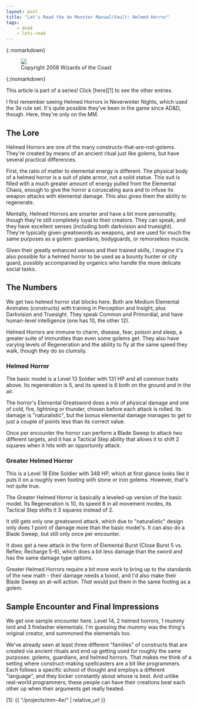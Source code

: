 ```yaml
---
layout: post
title: "Let's Read the 4e Monster Manual/Vault: Helmed Horror"
tags:
    - dnd4
    - lets-read
---
```


{::nomarkdown}
<figure class="right">
  <img src="{{ "/assets/wir-mm-4e-helmed-horror.png" | absolute_url }}"/>
  <figcaption>
    Copyright 2008 Wizards of the Coast
  </figcaption>
</figure>
{:/nomarkdown}

This article is part of a series! Click [here][1] to see the other entries.

I first remember seeing Helmed Horrors in Neverwinter Nights, which used the 3e
rule set. It's quite possible they've been in the game since AD&D, though. Here,
they're only on the MM.

## The Lore

Helmed Horrors are one of the many constructs-that-are-not-golems. They're
created by means of an ancient ritual just like golems, but have several
practical differences.

First, the ratio of matter to elemental energy is different. The physical body
of a helmed horror is a suit of plate armor, not a solid statue. This suit is
filled with a much greater amount of energy pulled from the Elemental Chaos,
enough to give the horror a coruscating aura and to infuse its weapon attacks
with elemental damage. This also gives them the ability to regenerate.

Mentally, Helmed Horrors are smarter and have a bit more personality, though
they're still completely loyal to their creators. They can speak, and they have
excellent senses (including both darkvision and truesight). They're typically
given greatswords as weapons, and are used for much the same purposes as a
golem: guardians, bodyguards, or remorseless muscle.

Given their greatly enhanced senses and their trained skills, I imagine it's
also possible for a helmed horror to be used as a bounty hunter or city guard,
possibly accompanied by organics who handle the more delicate social tasks.

## The Numbers

We get two helmed horror stat blocks here. Both are Medium Elemental Animates
(constructs) with training in Perception and Insight, plus Darkvision and
Truesight. They speak Common and Primordial, and have human-level intelligence
(one has 10, the other 12).

Helmed Horrors are immune to charm, disease, fear, poison and sleep, a greater
suite of immunities than even some golems get. They also have varying levels of
Regeneration and the ability to fly at the same speed they walk, though they do
so clumsily.

### Helmed Horror

The basic model is a Level 13 Soldier with 131 HP and all common traits
above. Its regeneration is 5, and its speed is 6 both on the ground and in the
air.

The horror's Elemental Greatsword does a mix of physical damage and one of cold,
fire, lightning or thunder, chosen before each attack is rolled. Its damage is
"naturalistic", but the bonus elemental damage manages to get to just a couple
of points less than its correct value.

Once per encounter the horror can perform a Blade Sweep to attack two different
targets, and it has a Tactical Step ability that allows it to shift 2 squares
when it hits with an opportunity attack.

### Greater Helmed Horror

This is a Level 18 Elite Soldier with 348 HP, which at first glance looks like
it puts it on a roughly even footing with stone or iron golems. However, that's
not quite true.

The Greater Helmed Horror is basically a leveled-up version of the basic
model. Its Regeneration is 10, its speed 8 in all movement modes, its Tactical
Step shifts it 3 squares instead of 2.

It still gets only one greatsword attack, which due to "naturalistic" design
only does 1 point of damage more than the basic model's. It can also do a Blade
Sweep, but still only once per encounter.

It does get a new attack in the form of Elemental Burst (Close Burst 5
vs. Reflex; Recharge 5-6), which does a bit less damage than the sword and has
the same damage type options.

Greater Helmed Horrors require a bit more work to bring up to the standards of
the new math - their damage needs a boost, and I'd also make their Blade Sweep
an at-will action. _That_ would put them in the same footing as a golem.

## Sample Encounter and Final Impressions

We get one sample encounter here. Level 14, 2 helmed horrors, 1 mummy lord and 3
firelasher elementals. I'm guessing the mummy was the thing's original creator,
and summoned the elementals too.

We've already seen at least three different "families" of constructs that are
created via ancient rituals and end up getting used for roughly the same
purposes: golems, guardians, and helmed horrors. That makes me think of a
setting where construct-making spellcasters are a bit like programmers. Each
follows a specific school of thought and employs a different "language", and
they bicker constantly about whose is best. And unlike real-world programmers,
these people can have their creations beat each other up when their arguments
get really heated.

[1]: {{ "/projects/mm-4e/" | relative_url }}
